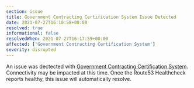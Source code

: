 ```yaml
---
section: issue
title: Government Contracting Certification System Issue Detected
date: 2021-07-27T16:10:58+00:00
resolved: true
informational: false
resolvedWhen: 2021-07-27T16:17:59+00:00
affected: ['Government Contracting Certification System']
severity: disrupted
---
```

An issue was dectected with [Government Contracting Certification System](https://certify.sba.gov).  Connectivity may be impacted at this time.  Once the Route53 Healthcheck reports healthy, this issue will automatically resolve.
